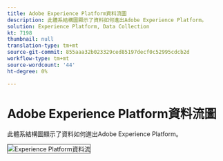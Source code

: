 ```yaml
---
title: Adobe Experience Platform資料流圖
description: 此體系結構圖顯示了資料如何進出Adobe Experience Platform。
solution: Experience Platform, Data Collection
kt: 7198
thumbnail: null
translation-type: tm+mt
source-git-commit: 855aaa32b023329ced85197decf0c52995cdcb2d
workflow-type: tm+mt
source-wordcount: '44'
ht-degree: 0%

---
```



# Adobe Experience Platform資料流圖

此體系結構圖顯示了資料如何進出Adobe Experience Platform。

<img src="assets/aepdataflow.svg" alt="Experience Platform資料流" style="border:1px solid #4a4a4a" />